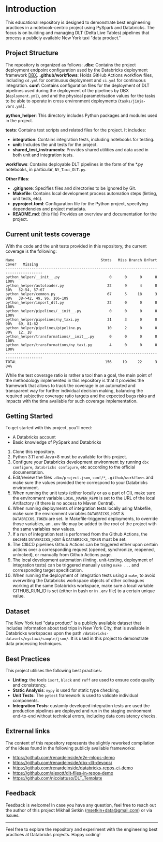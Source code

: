 
# Introduction

This educational repository is designed to demonstrate best engineering practices in a notebook-centric project using PySpark and Databricks. The focus is on building and managing DLT (Delta Live Tables) pipelines that process a publicly available New York taxi "data product."

## Project Structure

The repository is organized as follows:
**.dbx**: Contains the project deployment endpoint configuration used by the Databricks deployment framework [DBX](https://dbx.readthedocs.io/en/latest/).
**.github/workflows**: Holds GitHub Actions workflow files, including `cd.yml` for continuous deployment and `ci.yml` for continuous integration.
**conf**: Contains configuration files for the deployment of DLT pipelines used during the deployment of the pipelines by DBX (`deployment.yml`), and
and the physical parametrisation values for the tasks to be able to operate in cross environment deployments (`tasks/jinja-vars.yml`).

**python_helper**: This directory includes Python packages and modules used in the project.

**tests**: Contains test scripts and related files for the project. It includes:
- **integration**: Contains integration tests, including notebooks for testing.
- **unit**: Includes the unit tests for the project.
- **shared_test_instruments**: Provides shared utilities and data used in both unit and integration tests.

**workflows**: Contains deployable DLT pipelines in the form of the *.py notebooks, in particular, `NY_Taxi_DLT.py`.

**Other Files**:
- **.gitignore**: Specifies files and directories to be ignored by Git.
- **Makefile**: Contains local development process automation steps (linting, unit tests, etc).
- **pyproject.toml**: Configuration file for the Python project, specifying dependencies and project metadata.
- **README.md**: (this file) Provides an overview and documentation for the project.

## Current unit tests coverage
With the code and the unit tests provided in this repository, the current coverage is the following:
```
Name                                        Stmts   Miss Branch BrPart  Cover   Missing
---------------------------------------------------------------------------------------
python_helper/__init__.py                       0      0      0      0   100%
python_helper/autoloader.py                    22      9      4      0    50%   52-54, 57-67
python_helper/common.py                        67      5     18      3    88%   38->42, 49, 96, 106-109
python_helper/import_dlt.py                    22      0      0      0   100%
python_helper/pipelines/__init__.py             0      0      0      0   100%
python_helper/pipelines/ny_taxi.py             31      3      0      0    90%   69, 81-82
python_helper/pipelines/pipeline.py            10      2      0      0    80%   12, 18
python_helper/transformations/__init__.py       0      0      0      0   100%
python_helper/transformations/ny_taxi.py        4      0      0      0   100%
---------------------------------------------------------------------------------------
TOTAL                                         156     19     22      3    84%
```
While the test coverage ratio is rather a tool than a goal, the main point of the methodology implemented in this repository is that it provides the framework that allows to track the coverage in
an automated and transparent way for further individual decision making, balancing the required subjective coverage ratio targets and the expected bugs risks and impacts with the time available for such coverage implementation.



## Getting Started

To get started with this project, you'll need:

- A Databricks account
- Basic knowledge of PySpark and Databricks

1. Clone this repository.
2. Python 3.11 and Java>8 must be available for this project.
3. Configure your Databricks development environment by running `dbx configure`, `databricks configure`, etc according to the official documentation.
4. Edit/review the files `.dbx/project.json`, `conf/*`, `.github/workflows` and make sure the values provided there correspond to your Databricks environment.
5. When running the unit tests (either locally or as a part of CI), make sure the environment variable `LOCAL_MAVEN_REPO` is set to the URL of the local Artifactory 
(if there is no access to Maven Central).
6. When running deployments of integration tests locally using Makefile, make sure the environment variables `DATABRICKS_HOST` & `DATABRICKS_TOKEN` are set. 
In Makefile-triggered deployments, to override those variables, an `.env` file may be added to the root of the project with the same variables new values.
7. If a run of integration test is performed from the Github Actions, the secrets `DATABRICKS_HOST` & `DATABRICKS_TOKEN` must be set.
8. The CI&CD pipelines Github Actions can be triggered either upon certain actions over a corresponding request (opened, synchronize, reopened, unlocked), or manually from Github Actions page.
9. The local development automation (linting, unit-testing, deployment of integration tests) can be triggered manually using `make ...` and corresponding target specification.
10. When running the deployment of integration tests using a `make`, to avoid overwriting the Databricks workspace objects of other colleagues working at the same Databricks workspace,
make sure a local variable GITHUB_RUN_ID is set (either in bash or in `.env` file) to a certain unique value.


## Dataset

The New York taxi "data product" is a publicly available dataset that includes information about taxi trips in New York City, that is available in Databricks workspaces upon the path `/databricks-datasets/nyctaxi/sample/json/`. It is used in this project to demonstrate data processing techniques.


## Best Practices

This project utilises the following best practices:

- **Linting**: the tools `isort`, `black` and `ruff` are used to ensure code quality and consistency.
- **Static Analysis**: `mypy` is used for static type checking.
- **Unit Tests**: The `pytest` framework is used to validate individual components.
- **Integration Tests**: customly developed integration tests are used the production pipelines are deployed and run in the staging evnironment end-to-end without technical errors, including data consistency checks.

## Extrernal links

The content of this repository represents the slightly reworked compilation of the ideas found in the following publicly available frameworks:
- https://github.com/renardeinside/e2e-mlops-demo
- https://github.com/renardeinside/dbx-dlt-devops/
- https://github.com/renardeinside/databricks-repos-ci-demo
- https://github.com/alexott/dlt-files-in-repos-demo
- https://github.com/nicolattuso/DLT_Template



## Feedback

Feedback is welcome! In case you have any question, feel free to reach out the author of this project Mikhail Setkin (msetkin+data@gmail.com) or via Issues.

---

Feel free to explore the repository and experiment with the engineering best practices at Databricks projects. Happy coding!
